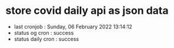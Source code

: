 # store covid daily api as json data

- last cronjob : Sunday, 06 February 2022 13:14:12
- status og cron : success
- status daily cron : success
      
      